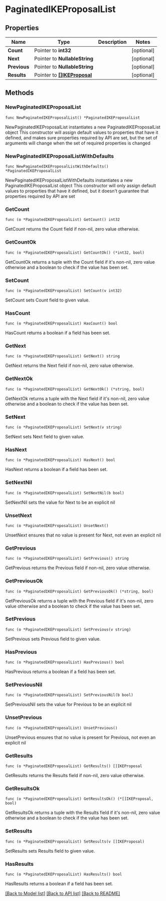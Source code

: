 # PaginatedIKEProposalList

## Properties

Name | Type | Description | Notes
------------ | ------------- | ------------- | -------------
**Count** | Pointer to **int32** |  | [optional] 
**Next** | Pointer to **NullableString** |  | [optional] 
**Previous** | Pointer to **NullableString** |  | [optional] 
**Results** | Pointer to [**[]IKEProposal**](IKEProposal.md) |  | [optional] 

## Methods

### NewPaginatedIKEProposalList

`func NewPaginatedIKEProposalList() *PaginatedIKEProposalList`

NewPaginatedIKEProposalList instantiates a new PaginatedIKEProposalList object
This constructor will assign default values to properties that have it defined,
and makes sure properties required by API are set, but the set of arguments
will change when the set of required properties is changed

### NewPaginatedIKEProposalListWithDefaults

`func NewPaginatedIKEProposalListWithDefaults() *PaginatedIKEProposalList`

NewPaginatedIKEProposalListWithDefaults instantiates a new PaginatedIKEProposalList object
This constructor will only assign default values to properties that have it defined,
but it doesn't guarantee that properties required by API are set

### GetCount

`func (o *PaginatedIKEProposalList) GetCount() int32`

GetCount returns the Count field if non-nil, zero value otherwise.

### GetCountOk

`func (o *PaginatedIKEProposalList) GetCountOk() (*int32, bool)`

GetCountOk returns a tuple with the Count field if it's non-nil, zero value otherwise
and a boolean to check if the value has been set.

### SetCount

`func (o *PaginatedIKEProposalList) SetCount(v int32)`

SetCount sets Count field to given value.

### HasCount

`func (o *PaginatedIKEProposalList) HasCount() bool`

HasCount returns a boolean if a field has been set.

### GetNext

`func (o *PaginatedIKEProposalList) GetNext() string`

GetNext returns the Next field if non-nil, zero value otherwise.

### GetNextOk

`func (o *PaginatedIKEProposalList) GetNextOk() (*string, bool)`

GetNextOk returns a tuple with the Next field if it's non-nil, zero value otherwise
and a boolean to check if the value has been set.

### SetNext

`func (o *PaginatedIKEProposalList) SetNext(v string)`

SetNext sets Next field to given value.

### HasNext

`func (o *PaginatedIKEProposalList) HasNext() bool`

HasNext returns a boolean if a field has been set.

### SetNextNil

`func (o *PaginatedIKEProposalList) SetNextNil(b bool)`

 SetNextNil sets the value for Next to be an explicit nil

### UnsetNext
`func (o *PaginatedIKEProposalList) UnsetNext()`

UnsetNext ensures that no value is present for Next, not even an explicit nil
### GetPrevious

`func (o *PaginatedIKEProposalList) GetPrevious() string`

GetPrevious returns the Previous field if non-nil, zero value otherwise.

### GetPreviousOk

`func (o *PaginatedIKEProposalList) GetPreviousOk() (*string, bool)`

GetPreviousOk returns a tuple with the Previous field if it's non-nil, zero value otherwise
and a boolean to check if the value has been set.

### SetPrevious

`func (o *PaginatedIKEProposalList) SetPrevious(v string)`

SetPrevious sets Previous field to given value.

### HasPrevious

`func (o *PaginatedIKEProposalList) HasPrevious() bool`

HasPrevious returns a boolean if a field has been set.

### SetPreviousNil

`func (o *PaginatedIKEProposalList) SetPreviousNil(b bool)`

 SetPreviousNil sets the value for Previous to be an explicit nil

### UnsetPrevious
`func (o *PaginatedIKEProposalList) UnsetPrevious()`

UnsetPrevious ensures that no value is present for Previous, not even an explicit nil
### GetResults

`func (o *PaginatedIKEProposalList) GetResults() []IKEProposal`

GetResults returns the Results field if non-nil, zero value otherwise.

### GetResultsOk

`func (o *PaginatedIKEProposalList) GetResultsOk() (*[]IKEProposal, bool)`

GetResultsOk returns a tuple with the Results field if it's non-nil, zero value otherwise
and a boolean to check if the value has been set.

### SetResults

`func (o *PaginatedIKEProposalList) SetResults(v []IKEProposal)`

SetResults sets Results field to given value.

### HasResults

`func (o *PaginatedIKEProposalList) HasResults() bool`

HasResults returns a boolean if a field has been set.


[[Back to Model list]](../README.md#documentation-for-models) [[Back to API list]](../README.md#documentation-for-api-endpoints) [[Back to README]](../README.md)


